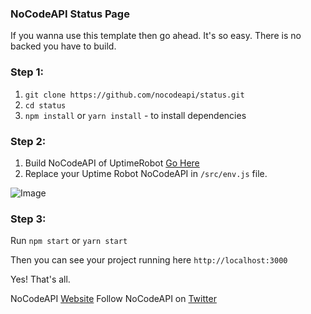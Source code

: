 ### NoCodeAPI Status Page

If you wanna use this template then go ahead. It's so easy. There is no backed you have to build.

### Step 1:

1. `git clone https://github.com/nocodeapi/status.git`
2. `cd status`
3. `npm install` or `yarn install` - to install dependencies

### Step 2:

1. Build NoCodeAPI of UptimeRobot [Go Here](https://nocodeapi.com/docs/uptime-robot-nocodeapi-docs)
2. Replace your Uptime Robot NoCodeAPI in `/src/env.js` file.

![Image](https://user-images.githubusercontent.com/9165019/73462094-3cf97b00-43a1-11ea-868f-8e3bc1f997a5.png)

### Step 3:

Run `npm start` or `yarn start`

Then you can see your project running here `http://localhost:3000`

Yes! That's all.

NoCodeAPI [Website](https://nocodeapi.com)
Follow NoCodeAPI on [Twitter](https://twitter.com/nocodeapi)